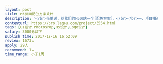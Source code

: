 ```yaml
---                
layout: post       
title: H5页面配色方案设计           
description: '</br>简单说，给我们的H5网站一个[配色方案]。</br></br>一、项目描述</br>我们需要您为我们的H5页面进行整体 UI颜色 规划，包括主题色、背景色、各板块颜色，让整个页面看起来舒适。目前我们已经完成了H5页面的开发，颜色随机选的，但功能模块都已经实现。</br></br>二、主要功能点</br>H5网站色彩规划设计。</br></br>三、人员要求</br>由丰富的UI设计经验，对色彩熟悉。</br>'     
contenturl: https://pro.lagou.com/project/5554.html      
tags: [UI设计,Photoshop,H5设计,Logo设计]            
salary: 3000元以下          
publish_time: 2017-12-16 16:52:09         
review: 1673人                   
apply: 29人                   
recommend: 1人                   
time_range: 小于1周              
---                 
```

